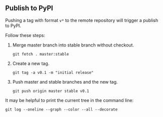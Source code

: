
## Publish to PyPI

Pushing a tag with format `v*` to the remote repository will trigger a publish to PyPI.

Follow these steps:

1. Merge master branch into stable branch without checkout.

    ```
    git fetch . master:stable
    ```

2. Create a new tag.

    ```
    git tag -a v0.1 -m "initial release"
    ```

3. Push master and stable branches and the new tag.

    ```
    git push origin master stable v0.1
    ```

It may be helpful to print the current tree in the command line:

```
git log --oneline --graph --color --all --decorate
```